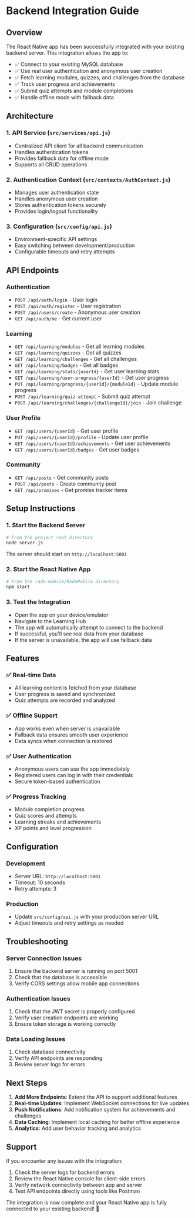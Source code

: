 # Backend Integration Guide

## Overview

The React Native app has been successfully integrated with your existing backend server. This integration allows the app to:

- ✅ Connect to your existing MySQL database
- ✅ Use real user authentication and anonymous user creation
- ✅ Fetch learning modules, quizzes, and challenges from the database
- ✅ Track user progress and achievements
- ✅ Submit quiz attempts and module completions
- ✅ Handle offline mode with fallback data

## Architecture

### 1. API Service (`src/services/api.js`)
- Centralized API client for all backend communication
- Handles authentication tokens
- Provides fallback data for offline mode
- Supports all CRUD operations

### 2. Authentication Context (`src/contexts/AuthContext.js`)
- Manages user authentication state
- Handles anonymous user creation
- Stores authentication tokens securely
- Provides login/logout functionality

### 3. Configuration (`src/config/api.js`)
- Environment-specific API settings
- Easy switching between development/production
- Configurable timeouts and retry attempts

## API Endpoints

### Authentication
- `POST /api/auth/login` - User login
- `POST /api/auth/register` - User registration
- `POST /api/users/create` - Anonymous user creation
- `GET /api/auth/me` - Get current user

### Learning
- `GET /api/learning/modules` - Get all learning modules
- `GET /api/learning/quizzes` - Get all quizzes
- `GET /api/learning/challenges` - Get all challenges
- `GET /api/learning/badges` - Get all badges
- `GET /api/learning/stats/{userId}` - Get user learning stats
- `GET /api/learning/user-progress/{userId}` - Get user progress
- `PUT /api/learning/progress/{userId}/{moduleId}` - Update module progress
- `POST /api/learning/quiz-attempt` - Submit quiz attempt
- `POST /api/learning/challenges/{challengeId}/join` - Join challenge

### User Profile
- `GET /api/users/{userId}` - Get user profile
- `PUT /api/users/{userId}/profile` - Update user profile
- `GET /api/users/{userId}/achievements` - Get user achievements
- `GET /api/users/{userId}/badges` - Get user badges

### Community
- `GET /api/posts` - Get community posts
- `POST /api/posts` - Create community post
- `GET /api/promises` - Get promise tracker items

## Setup Instructions

### 1. Start the Backend Server
```bash
# From the project root directory
node server.js
```

The server should start on `http://localhost:5001`

### 2. Start the React Native App
```bash
# From the rada-mobile/RadaMobile directory
npm start
```

### 3. Test the Integration
- Open the app on your device/emulator
- Navigate to the Learning Hub
- The app will automatically attempt to connect to the backend
- If successful, you'll see real data from your database
- If the server is unavailable, the app will use fallback data

## Features

### ✅ Real-time Data
- All learning content is fetched from your database
- User progress is saved and synchronized
- Quiz attempts are recorded and analyzed

### ✅ Offline Support
- App works even when server is unavailable
- Fallback data ensures smooth user experience
- Data syncs when connection is restored

### ✅ User Authentication
- Anonymous users can use the app immediately
- Registered users can log in with their credentials
- Secure token-based authentication

### ✅ Progress Tracking
- Module completion progress
- Quiz scores and attempts
- Learning streaks and achievements
- XP points and level progression

## Configuration

### Development
- Server URL: `http://localhost:5001`
- Timeout: 10 seconds
- Retry attempts: 3

### Production
- Update `src/config/api.js` with your production server URL
- Adjust timeouts and retry settings as needed

## Troubleshooting

### Server Connection Issues
1. Ensure the backend server is running on port 5001
2. Check that the database is accessible
3. Verify CORS settings allow mobile app connections

### Authentication Issues
1. Check that the JWT secret is properly configured
2. Verify user creation endpoints are working
3. Ensure token storage is working correctly

### Data Loading Issues
1. Check database connectivity
2. Verify API endpoints are responding
3. Review server logs for errors

## Next Steps

1. **Add More Endpoints**: Extend the API to support additional features
2. **Real-time Updates**: Implement WebSocket connections for live updates
3. **Push Notifications**: Add notification system for achievements and challenges
4. **Data Caching**: Implement local caching for better offline experience
5. **Analytics**: Add user behavior tracking and analytics

## Support

If you encounter any issues with the integration:

1. Check the server logs for backend errors
2. Review the React Native console for client-side errors
3. Verify network connectivity between app and server
4. Test API endpoints directly using tools like Postman

The integration is now complete and your React Native app is fully connected to your existing backend! 🚀
